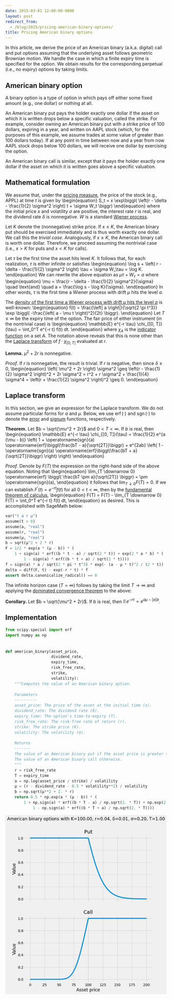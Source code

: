 ```yaml
---
date: 2015-03-01 12:00:00-0800
layout: post
redirect_from:
  - /blog/2015/pricing-american-binary-options/
title: Pricing American binary options
---
```

In this article, we derive the price of an American binary (a.k.a. digital) call and put options assuming that the underlying asset follows geometric Brownian motion. We handle the case in which a finite expiry time is specified for the option. We obtain results for the corresponding perpetual (i.e., no expiry) options by taking limits.

## American binary option

A binary option is a type of option in which pays off either some fixed amount (e.g., one dollar) or nothing at all.

An American binary put pays the holder exactly one dollar if the asset on which it is written drops below a specific valuation, called the strike. For example, consider owning an American binary put with a strike price of 100 dollars, expiring in a year, and written on AAPL stock (which, for the purposes of this example, we assume trades at some value of greater than 100 dollars today). If at any point in time between now and a year from now AAPL stock drops below 100 dollars, we will receive one dollar by exercising the option.

An American binary call is similar, except that it pays the holder exactly one dollar if the asset on which it is written goes above a specific valuation.

## Mathematical formulation

We assume that, under the [pricing measure](https://en.wikipedia.org/wiki/Risk-neutral_measure), the price of the stock (e.g., APPL) at time $t$ is given by 
\begin{equation}
    S_t = x \exp\biggl( \left(r - \delta - \frac{1}{2} \sigma^2 \right) t + \sigma W_t \biggr)
\end{equation}
where the initial price $x$ and volatility $\sigma$ are positive, the interest rate $r$ is real, and the dividend rate $\delta$ is nonnegative.
$W$ is a standard [Wiener process](https://en.wikipedia.org/wiki/Wiener_process).

Let $K$ denote the (nonnegative) strike price.
If $x \leq K$, the American binary put should be exercised immediately and is thus worth exactly one dollar.
We call this the *trivial case*.
Analogously, if $x \geq K$, the American binary call is worth one dollar.
Therefore, we proceed assuming the nontrivial case (i.e., $x > K$ for puts and $x < K$ for calls).

Let $\tau$ be the first time the asset hits level $K$.
It follows that, for each realization, $\tau$ is either infinite or satisfies
\begin{equation}
    \log s + \left( r - \delta - \frac{1}{2} \sigma^2 \right) \tau + \sigma W_\tau = \log K.
\end{equation}
We can rewrite the above equation as $\mu \tau + W_\tau = a$ where
\begin{equation}
    \mu = \frac{r - \delta - \frac{1}{2} \sigma^2}{\sigma}
    \quad \text{and} \quad
    a = \frac{\log s - \log K}{\sigma}.
\end{equation}
In other words, $\tau$ is the first time a Wiener process with drift $\mu$ hits the level $a$.

The [density of the first time a Wiener process with drift $\mu$ hits the level $a$](https://math.stackexchange.com/questions/1053294/density-of-first-hitting-time-of-brownian-motion-with-drift) is well-known:
\begin{equation}
    f(t) = \frac{\left| a \right|}{\sqrt{2 \pi t^3}} \exp \biggl( -\frac{\left( a - \mu t \right)^2}{2t} \biggr).
\end{equation}
Let $T \leq \infty$ be the expiry time of the option.
The fair price of either instrument (in the nontrivial case) is
\begin{equation}
    \mathbb{E} e^{-r \tau} \chi_{[0, T]}(\tau)
    = \int_0^T e^{-r t} f(t) dt.
\end{equation}
where $\chi_A$ is the [indicator function](https://en.wikipedia.org/wiki/Indicator_function) on a set $A$.
The notation above reveals that this is none other than the [Laplace transform](https://en.wikipedia.org/wiki/Laplace_transform) of $f \cdot \chi_{[0, T]}$ evaluated at $r$.

**Lemma.**
$\mu^2 + 2r$ is nonnegative.

*Proof*.
If $r$ is nonnegative, the result is trivial.
If $r$ is negative, then since $\delta \geq 0$,
\begin{equation}
    \left( \mu^2 + 2r \right) \sigma^2
    \geq \left(r - \frac{1}{2} \sigma^2 \right)^2 + 2r \sigma^2
    = r^2 + r \sigma^2 + \frac{1}{4} \sigma^4
    = \left(r + \frac{1}{2} \sigma^2 \right)^2
    \geq 0.
\end{equation}

## Laplace transform

In this section, we give an expression for the Laplace transform.
We do not assume particular forms for $a$ and $\mu$.
Below, we use $\operatorname{erf}(\cdot)$ and $\operatorname{sgn}(\cdot)$ to denote the [error](https://en.wikipedia.org/wiki/Error_function) and [signum](https://en.wikipedia.org/wiki/Sign_function) functions, respectively.

**Theorem.**
Let $b = \sqrt{\mu^2 + 2r}$ and $0 < T < \infty$.
If $b$ is real, then
\begin{equation}
    \mathbb{E} e^{-r \tau} \chi_{[0, T]}(\tau)
    = \frac{1}{2} e^{a (\mu - b)} \left(
        1
        + \operatorname{sgn}(a) \operatorname{erf}\biggl(\frac{bT - a}{\sqrt{2T}}\biggr)
        + e^{2ab} \left(
            1
            - \operatorname{sgn}(a) \operatorname{erf}\biggl(\frac{bT + a}{\sqrt{2T}}\biggr)
        \right)
    \right)
\end{equation}

*Proof*.
Denote by $F(T)$ the expression on the right-hand side of the above equation.
Noting that
\begin{equation}
    \lim_{T \downarrow 0} \operatorname{erf} \biggl( \frac{bT \pm a}{\sqrt{2T}} \biggr)
    = \pm \operatorname{sgn}(a),
\end{equation}
it follows that $\lim_{T \downarrow 0} F(T) = 0$.
If we can establish $F^\prime(t) = e^{-r t} f(t)$ for all $0 < t < \infty$, then by the [fundamental theorem of calculus](https://en.wikipedia.org/wiki/Fundamental_theorem_of_calculus),
\begin{equation}
    F(T) = F(T) - \lim_{T \downarrow 0} F(T) = \int_0^T e^{-r t} f(t) dt,
\end{equation}
as desired.
This is accomplished with SageMath below:


```python
var("t a r μ")
assume(t > 0)
assume(a, "real")
assume(r, "real")
assume(μ, "real")
b = sqrt(μ^2 + 2 * r)
F = 1/2 * exp(a * (μ - b)) * (
    1 + sign(a) * erf((b * t - a) / sqrt(2 * t)) + exp(2 * a * b) * (
        1 - sign(a) * erf((b * t + a) / sqrt(2 * t))))
f = sign(a) * a / sqrt(2 * pi * t^3) * exp(- (a - μ * t)^2 / (2 * t))
delta = diff(F, t) - exp(-r * t) * f
assert delta.canonicalize_radical() == 0
```

The infinite horizon case ($T = \infty$) follows by taking the limit $T \rightarrow \infty$ and applying the [dominated convergence theorem](https://en.wikipedia.org/wiki/Dominated_convergence_theorem) to the above:

**Corollary.**
Let $b = \sqrt{\mu^2 + 2r}$.
If $b$ is real, then $\mathbb{E} e^{-r \tau} = e^{a \mu - |a| b}$.

## Implementation


```python
from scipy.special import erf
import numpy as np


def american_binary(asset_price,
                    dividend_rate,
                    expiry_time,
                    risk_free_rate,
                    strike,
                    volatility):
    """Computes the value of an American binary option.
    
    Parameters
    ----------
    asset_price: The price of the asset at the initial time (x).
    dividend_rate: The dividend rate (δ).
    expiry_time: The option's time-to-expiry (T).
    risk_free_rate: The risk-free rate of return (r).
    strike: The strike price (K).
    volatility: The volatility (σ).
    
    Returns
    -------
    The value of an American binary put if the asset price is greater than the strike.
    The value of an American binary call otherwise.
    """
    r = risk_free_rate
    T = expiry_time
    a = np.log(asset_price / strike) / volatility
    μ = (r - dividend_rate - 0.5 * volatility**2) / volatility
    b = np.sqrt(μ**2 + 2. * r)
    return 0.5 * np.exp(a * (μ - b)) * (
        1 + np.sign(a) * erf((b * T - a) / np.sqrt(2. * T)) + np.exp(2. * a * b) * (
            1 - np.sign(a) * erf((b * T + a) / np.sqrt(2. * T))))
```


    
![png](/assets/2015-03-01-pricing_american_binary_options_files/2015-03-01-pricing_american_binary_options_22_0.png)
    

